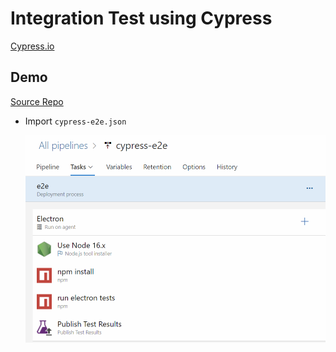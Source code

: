 # Integration Test using Cypress

[Cypress.io](https://www.cypress.io/)

## Demo

[Source Repo](https://github.com/arambazamba/cypress-e2e)

- Import `cypress-e2e.json`

    ![cypress-e2e](_images/e2e.png)